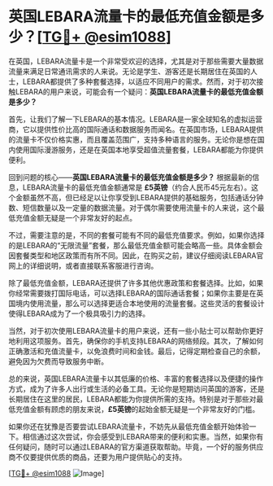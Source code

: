 # 英国LEBARA流量卡的最低充值金额是多少？[[TG💪+ @esim1088](https://t.me/s/esim1088)]

在英国，LEBARA流量卡是一个非常受欢迎的选择，尤其是对于那些需要大量数据流量来满足日常通讯需求的人来说。无论是学生、游客还是长期居住在英国的人士，LEBARA都提供了多种套餐选择，以适应不同用户的需求。然而，对于初次接触LEBARA的用户来说，可能会有一个疑问：**英国LEBARA流量卡的最低充值金额是多少？**

首先，让我们了解一下LEBARA的基本情况。LEBARA是一家全球知名的虚拟运营商，它以提供性价比高的国际通话和数据服务而闻名。在英国市场，LEBARA提供的流量卡不仅价格实惠，而且覆盖范围广，支持多种语言的服务。无论你是想在国内使用国际漫游服务，还是在英国本地享受超值流量套餐，LEBARA都能为你提供便利。

回到问题的核心——**英国LEBARA流量卡的最低充值金额是多少？** 根据最新的信息，LEBARA流量卡的最低充值金额通常是 **£5英镑**（约合人民币45元左右）。这个金额虽然不高，但已经足以让你享受到LEBARA提供的基础服务，包括通话分钟数、短信数量以及一定量的数据流量。对于偶尔需要使用流量卡的人来说，这个最低充值金额无疑是一个非常友好的起点。

不过，需要注意的是，不同的套餐可能有不同的最低充值要求。例如，如果你选择的是LEBARA的“无限流量”套餐，那么最低充值金额可能会略高一些。具体金额会因套餐类型和地区政策而有所不同。因此，在购买之前，建议仔细阅读LEBARA官网上的详细说明，或者直接联系客服进行咨询。

除了最低充值金额，LEBARA还提供了许多其他优惠政策和套餐选择。比如，如果你经常需要拨打国际电话，可以选择LEBARA的国际通话套餐；如果你主要是在英国境内使用流量，那么可以选择更适合本地使用的流量套餐。这些灵活的套餐设计使得LEBARA成为了一个极具吸引力的选择。

当然，对于初次使用LEBARA流量卡的用户来说，还有一些小贴士可以帮助你更好地利用这项服务。首先，确保你的手机支持LEBARA的网络频段。其次，了解如何正确激活和充值流量卡，以免浪费时间和金钱。最后，记得定期检查自己的余额，避免因为欠费而导致服务中断。

总的来说，英国LEBARA流量卡以其低廉的价格、丰富的套餐选择以及便捷的操作方式，成为了许多人出行或生活的必备工具。无论你是短期访问英国的游客，还是长期居住在这里的居民，LEBARA都能为你提供所需的支持。特别是对于那些对最低充值金额有顾虑的朋友来说，**£5英镑**的起始金额无疑是一个非常友好的门槛。

如果你还在犹豫是否要尝试LEBARA流量卡，不妨先从最低充值金额开始体验一下。相信通过这次尝试，你会感受到LEBARA带来的便利和实惠。当然，如果你有任何疑问，随时可以通过LEBARA的官方渠道获取帮助。毕竟，一个好的服务供应商不仅要提供优质的商品，还要为用户提供贴心的支持。

[[TG💪+ @esim1088](https://t.me/s/esim1088) ![Image](https://i.postimg.cc/4NQfJmqS/Snipaste-2025-05-13-00-14-12.png)]